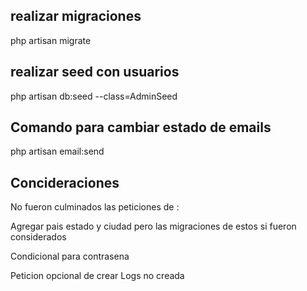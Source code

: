 ## realizar migraciones 

php artisan migrate

## realizar seed con usuarios 

php artisan db:seed --class=AdminSeed

## Comando para cambiar estado de emails

php artisan email:send


## Concideraciones 

<p>No fueron culminados las peticiones de : </p>

<p>Agregar pais estado y ciudad pero las migraciones de estos si fueron considerados </p>
<p>Condicional para contrasena</p>
<p>Peticion opcional de crear Logs no creada </p>

